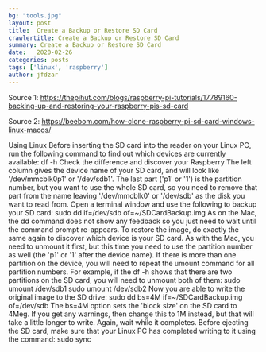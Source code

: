 ```yaml
---
bg: "tools.jpg"
layout: post
title:  Create a Backup or Restore SD Card
crawlertitle: Create a Backup or Restore SD Card
summary: Create a Backup or Restore SD Card
date:   2020-02-26
categories: posts
tags: ['linux', 'raspberry']
author: jfdzar
---
```


Source 1: https://thepihut.com/blogs/raspberry-pi-tutorials/17789160-backing-up-and-restoring-your-raspberry-pis-sd-card

Source 2: https://beebom.com/how-clone-raspberry-pi-sd-card-windows-linux-macos/

Using Linux
Before inserting the SD card into the reader on your Linux PC, run the following command to find out which devices are currently available:
    df -h
Check the difference and discover your Raspberry
The left column gives the device name of your SD card, and will look like '/dev/mmcblk0p1' or '/dev/sdb1'. The last part ('p1' or '1') is the partition number, but you want to use the whole SD card, so you need to remove that part from the name leaving '/dev/mmcblk0' or '/dev/sdb' as the disk you want to read from.
Open a terminal window and use the following to backup your SD card:
    sudo dd if=/dev/sdb of=~/SDCardBackup.img
As on the Mac, the dd command does not show any feedback so you just need to wait until the command prompt re-appears.
To restore the image, do exactly the same again to discover which device is your SD card.  As with the Mac, you need to unmount it first, but this time you need to use the partition number as well (the 'p1' or '1' after the device name).  If there is more than one partition on the device, you will need to repeat the umount command for all partition numbers.  For example, if the df -h shows that there are two partitions on the SD card, you will need to unmount both of them:
    sudo umount /dev/sdb1
    sudo umount /dev/sdb2
Now you are able to write the original image to the SD drive:
    sudo dd bs=4M if=~/SDCardBackup.img of=/dev/sdb
The bs=4M option sets the 'block size' on the SD card to 4Meg.  If you get any warnings, then change this to 1M instead, but that will take a little longer to write.
Again, wait while it completes.  Before ejecting the SD card, make sure that your Linux PC has completed writing to it using the command:
    sudo sync 